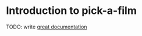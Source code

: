 # Introduction to pick-a-film

TODO: write [great documentation](http://jacobian.org/writing/what-to-write/)
